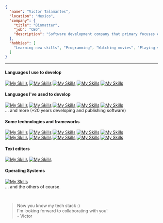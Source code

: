 ```json
{ 
  "name": "Victor Talamantes",
  "location": "Mexico",
  "company": {
    "title": "Binmatter",
    "job": "CEO",
    "description": "Software development company that primary focuses on mobile apps and video games"
  },
  "hobbies": [
    "Learning new skills", "Programming", "Watching movies", "Playing video games", "Other"
  ]
}
```
---

#### Languages I use to develop
[![My Skills](https://skillicons.dev/icons?i=html)](https://en.wikipedia.org/wiki/HTML)
[![My Skills](https://skillicons.dev/icons?i=js)](https://en.wikipedia.org/wiki/JavaScript)
[![My Skills](https://skillicons.dev/icons?i=ts)](https://en.wikipedia.org/wiki/TypeScript)
[![My Skills](https://skillicons.dev/icons?i=cs)](https://en.wikipedia.org/wiki/C_Sharp_(programming_language))
[![My Skills](https://skillicons.dev/icons?i=bash)](https://en.wikipedia.org/wiki/Bash_(Unix_shell))


#### Languages I've used to develop
[![My Skills](https://skillicons.dev/icons?i=c)](https://en.wikipedia.org/wiki/C_(programming_language))
[![My Skills](https://skillicons.dev/icons?i=cpp)](https://en.wikipedia.org/wiki/C++)
[![My Skills](https://skillicons.dev/icons?i=java)](https://en.wikipedia.org/wiki/Java_(programming_language))
[![My Skills](https://skillicons.dev/icons?i=lua)](https://en.wikipedia.org/wiki/Lua_(programming_language))
[![My Skills](https://skillicons.dev/icons?i=php)](https://en.wikipedia.org/wiki/PHP)<br>
... and more (+20 years developing and publishing software)


#### Some technologies and frameworks
[![My Skills](https://skillicons.dev/icons?i=angular)](https://angular.io/)
[![My Skills](https://skillicons.dev/icons?i=docker)](https://www.docker.com/)
[![My Skills](https://skillicons.dev/icons?i=git)](https://git-scm.com/)
[![My Skills](https://skillicons.dev/icons?i=laravel)](https://laravel.com/)
[![My Skills](https://skillicons.dev/icons?i=mongodb)](https://www.mongodb.com/)<br>
[![My Skills](https://skillicons.dev/icons?i=mysql)](https://www.mysql.com/)
[![My Skills](https://skillicons.dev/icons?i=nginx)](https://www.nginx.com/)
[![My Skills](https://skillicons.dev/icons?i=nodejs)](https://nodejs.org/)
[![My Skills](https://skillicons.dev/icons?i=unity)](https://unity.com/)
[![My Skills](https://skillicons.dev/icons?i=webpack)](https://webpack.js.org/)


#### Text editors
[![My Skills](https://skillicons.dev/icons?i=neovim)](https://neovim.io)
[![My Skills](https://skillicons.dev/icons?i=vscode)](https://code.visualstudio.com)


#### Operating Systems
[![My Skills](https://skillicons.dev/icons?i=linux)](https://en.wikipedia.org/wiki/Linux) <br>
... and the others of course.

<br>

> Now you know my tech stack :) <br>
I'm looking forward to collaborating with you! <br>
\- Victor
